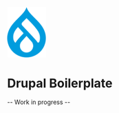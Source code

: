 <img src="web/themes/custom/starter/logo.svg" width="90">

# Drupal Boilerplate

-- Work in progress --
